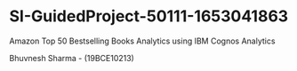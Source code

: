 # SI-GuidedProject-50111-1653041863
Amazon Top 50 Bestselling Books Analytics using IBM Cognos Analytics

   Bhuvnesh Sharma - (19BCE10213)
   
